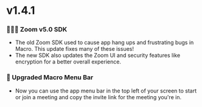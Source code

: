 # v1.4.1

### 👩🏽‍💻 Zoom v5.0 SDK
 - The old Zoom SDK used to cause app hang ups and frustrating bugs in Macro. This update fixes many of these issues!
 - The new SDK also updates the Zoom UI and security features like encryption for a better overall experience.

### 🥡 Upgraded Macro Menu Bar
 - Now you can use the app menu bar in the top left of your screen to start or join a meeting and copy the invite link for the meeting you're in.
